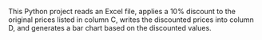 This Python project reads an Excel file, applies a 10% discount to the original prices listed in column C, writes the discounted prices into column D, and generates a bar chart based on the discounted values.
